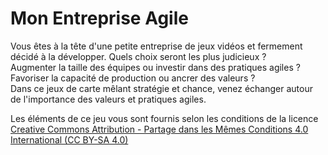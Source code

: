 # Mon Entreprise Agile

Vous êtes à la tête d'une petite entreprise de jeux vidéos et fermement décidé à la développer. Quels choix seront les plus judicieux ?  
Augmenter la taille des équipes ou investir dans des pratiques agiles ?  
Favoriser la capacité de production ou ancrer des valeurs ?  
Dans ce jeux de carte mêlant stratégie et chance, venez échanger autour de l'importance des valeurs et pratiques agiles.

Les éléments de ce jeu vous sont fournis selon les conditions de la licence [Creative Commons Attribution - Partage dans les Mêmes Conditions 4.0 International (CC BY-SA 4.0)](https://creativecommons.org/licenses/by-sa/4.0/deed.fr)

